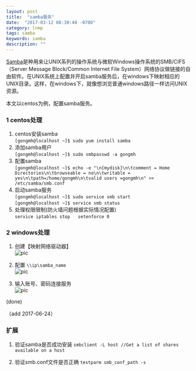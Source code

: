 ```yaml
---
layout: post
title:  "samba服务"
date:  "2017-03-12 08:30:40 -0700"
category: lnmp
tags: samba
keywords: samba
description: ""
---
```



[Samba](https://zh.wikipedia.org/wiki/Samba)是种用来让UNIX系列的操作系统与微软Windows操作系统的SMB/CIFS（Server Message Block/Common Internet File System）网络协议做链接的自由软件。在UNIX系统上配置并开启samba服务后，在windows下映射相应的UNIX目录。这样，在windows下，就像想浏览普通windows路径一样访问UNIX资源。

本文以centos为例，配置samba服务。  

### 1 centos处理  
1. centos安装samba  
		`[gongmh@localhost ~]$ sudo yum install samba `  
2. 添加samba用户  
		`[gongmh@localhost ~]$ sudo smbpasswd -a gongmh`  
3. 配置samba  
		`[gongmh@localhost ~]$ echo -e "\n[mydisk]\n\tcomment = Home Directories\n\tbrowseable = no\n\twritable = yes\n\tpath=/home/gongmh\n\tvalid users =gongmh\n" >> /etc/samba/smb.conf`  
4. 启动samba服务  
		`[gongmh@localhost ~]$ sudo service smb start`  
		`[gongmh@localhost ~]$ service smb status`
5. 处理权限限制(防火墙问题根据实际情况配置)  
		```
		service iptables stop  
		setenforce 0
		```

### 2 windows处理  
1. 创建【映射网络驱动器】  
	![pic](https://gongmh.github.io/source/blog/pic/lnmp-samba-001.png)  

2. 配置  `\\ip\samba_name`  
	![pic](https://gongmh.github.io/source/blog/pic/lnmp-samba-002.png)  

3. 输入账号、密码连接服务  
	![pic](https://gongmh.github.io/source/blog/pic/lnmp-samba-003.png)  

(done)

（add 2017-06-24）
### 扩展
1. 验证samba是否成功安装
`smbclient -L host //Get a list of shares available on a host`  

2. 验证smb.conf文件是否正确
`testparm smb_conf_path -s`

